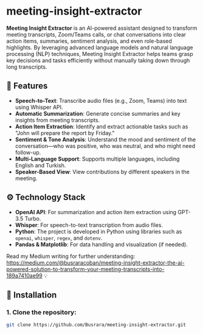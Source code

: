 # meeting-insight-extractor

**Meeting Insight Extractor** is an AI-powered assistant designed to transform meeting transcripts, Zoom/Teams calls, or chat conversations into clear action items, summaries, sentiment analysis, and even role-based highlights. By leveraging advanced language models and natural language processing (NLP) techniques, Meeting Insight Extractor helps teams grasp key decisions and tasks efficiently without manually taking down through long transcripts.

## 🚀 Features

- **Speech-to-Text**: Transcribe audio files (e.g., Zoom, Teams) into text using Whisper API.
- **Automatic Summarization**: Generate concise summaries and key insights from meeting transcripts.
- **Action Item Extraction**: Identify and extract actionable tasks such as "John will prepare the report by Friday."
- **Sentiment & Tone Analysis**: Understand the mood and sentiment of the conversation—who was positive, who was neutral, and who might need follow-up.
- **Multi-Language Support**: Supports multiple languages, including English and Turkish.
- **Speaker-Based View**: View contributions by different speakers in the meeting.

## ⚙️ Technology Stack

- **OpenAI API**: For summarization and action item extraction using GPT-3.5 Turbo.
- **Whisper**: For speech-to-text transcription from audio files.
- **Python**: The project is developed in Python using libraries such as `openai`, `whisper`, `regex`, and `dotenv`.
- **Pandas & Matplotlib**: For data handling and visualization (if needed).

Read my Medium writing for further understanding: https://medium.com/@busraracoban/meeting-insight-extractor-the-ai-powered-solution-to-transform-your-meeting-transcripts-into-189a7410ae99 💡

## 🔧 Installation

### 1. Clone the repository:
```bash
git clone https://github.com/Busrara/meeting-insight-extractor.git



